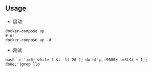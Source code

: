 ## Usage
- 启动 
```
docker-compose up
# or
docker-compose up -d
```
- 测试
```
bash -c 'i=0; while [ $i -lt 20 ]; do http :9000; i=$[$i + 1]; done;'|grep llo
```
